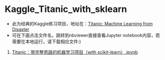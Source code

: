 # Kaggle_Titanic_with_sklearn
- 此为经典的Kaggle练习项目，地址在：[Titanic: Machine Learning from Disaster](https://www.kaggle.com/c/titanic)
- 可在下面点击文件名，跳转到nbviewer直接查看Jupyter notebook内容，若需要在本地运行，请下载相应文件:)
1. [ Titanic：带完整思路的机器学习项目（with scikit-learn）.ipynb](https://nbviewer.jupyter.org/github/acphart/Kaggle_Titanic_with_sklearn/blob/master/Titanic%EF%BC%9A%E5%B8%A6%E5%AE%8C%E6%95%B4%E6%80%9D%E8%B7%AF%E7%9A%84%E6%9C%BA%E5%99%A8%E5%AD%A6%E4%B9%A0%E9%A1%B9%E7%9B%AE%EF%BC%88with%20scikit-learn%EF%BC%89.ipynb)
